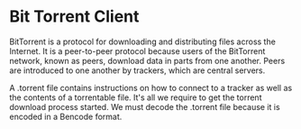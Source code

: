 # Bit Torrent Client 

BitTorrent is a protocol for downloading and distributing files across the Internet. It is a peer-to-peer protocol because users of the BitTorrent network, known as peers, download data in parts from one another. Peers are introduced to one another by trackers, which are central servers.

A .torrent file contains instructions on how to connect to a tracker as well as the contents of a torrentable file. It's all we require to get the torrent download process started. We must decode the .torrent file because it is encoded in a Bencode format.